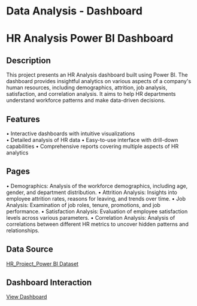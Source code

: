 # Data Analysis - Dashboard
# HR Analysis Power BI Dashboard
## Description
This project presents an HR Analysis dashboard built using Power BI. The dashboard provides insightful analytics on various aspects of a company's human resources, including demographics, attrition, job analysis, satisfaction, and correlation analysis. It aims to help HR departments understand workforce patterns and make data-driven decisions.
## Features
•	Interactive dashboards with intuitive visualizations<br>
•	Detailed analysis of HR data
•	Easy-to-use interface with drill-down capabilities
•	Comprehensive reports covering multiple aspects of HR analytics
## Pages
•	Demographics: Analysis of the workforce demographics, including age, gender, and department distribution.
•	Attrition Analysis: Insights into employee attrition rates, reasons for leaving, and trends over time.
•	Job Analysis: Examination of job roles, tenure, promotions, and job performance.
•	Satisfaction Analysis: Evaluation of employee satisfaction levels across various parameters.
•	Correlation Analysis: Analysis of correlations between different HR metrics to uncover hidden patterns and relationships.
## Data Source
<a href = "https://github.com/Poonam3094/Data-Analysis---Dashboard/blob/main/HR_Project_Power%20BI.csv">HR_Project_Power BI Dataset</a>

## Dashboard Interaction
<a href = "https://github.com/Poonam3094/Data-Analysis---Dashboard/blob/main/Screenshot%202025-03-01%20232249.png">View Dashboard</a>
